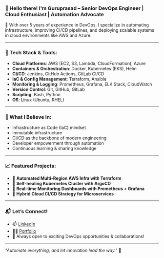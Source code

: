 ### 👋 Hello there! I'm Guruprasad – Senior DevOps Engineer | Cloud Enthusiast | Automation Advocate

🔧 With over 5 years of experience in DevOps, I specialize in automating infrastructure, improving CI/CD pipelines, and deploying scalable systems in cloud environments like AWS and Azure.

---

### 🚀 Tech Stack & Tools:
- **Cloud Platforms**: AWS (EC2, S3, Lambda, CloudFormation), Azure
- **Containers & Orchestration**: Docker, Kubernetes (EKS), Helm
- **CI/CD**: Jenkins, GitHub Actions, GitLab CI/CD
- **IaC & Config Management**: Terraform, Ansible
- **Monitoring & Logging**: Prometheus, Grafana, ELK Stack, CloudWatch
- **Version Control**: Git, GitHub, GitLab
- **Scripting**: Bash, Python
- **OS**: Linux (Ubuntu, RHEL)

---

### 🧩 What I Believe In:
- Infrastructure as Code (IaC) mindset
- Immutable infrastructure
- CI/CD as the backbone of modern engineering
- Developer empowerment through automation
- Continuous learning & sharing knowledge

---

### 📈 Featured Projects:
- 🔹 **Automated Multi-Region AWS Infra with Terraform**
- 🔹 **Self-healing Kubernetes Cluster with ArgoCD**
- 🔹 **Real-time Monitoring Dashboards with Prometheus + Grafana**
- 🔹 **Hybrid Cloud CI/CD Strategy for Microservices**

---

### 📬 Let’s Connect!
- 📫 [LinkedIn](https://linkedin.com/in/YOUR-LINK)
- 🧑‍💻 [Portfolio](https://yourportfolio.dev)
- 💼 Always open to exciting DevOps opportunities & collaborations!

---

_"Automate everything, and let innovation lead the way."_ 🔁
